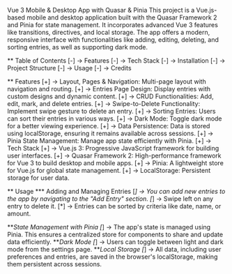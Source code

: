 Vue 3 Mobile & Desktop App with Quasar & Pinia
This project is a Vue.js-based mobile and desktop application built with the Quasar Framework 2 and Pinia for state management. It incorporates advanced Vue 3 features like transitions, directives, and local storage. The app offers a modern, responsive interface with functionalities like adding, editing, deleting, and sorting entries, as well as supporting dark mode.

** Table of Contents
[-] -> Features
[-] -> Tech Stack
[-] -> Installation
[-] -> Project Structure
[-] -> Usage
[-] -> Credits


** Features
[+] -> Layout, Pages & Navigation: Multi-page layout with navigation and routing.
[+] -> Entries Page Design: Display entries with custom designs and dynamic content.
[+] -> CRUD Functionalities: Add, edit, mark, and delete entries.
[+] -> Swipe-to-Delete Functionality: Implement swipe gesture to delete an entry.
[+] -> Sorting Entries: Users can sort their entries in various ways.
[+] -> Dark Mode: Toggle dark mode for a better viewing experience.
[+] -> Data Persistence: Data is stored using localStorage, ensuring it remains available across sessions.
[+] -> Pinia State Management: Manage app state efficiently with Pinia.
[+] -> Tech Stack
[+] -> Vue.js 3: Progressive JavaScript framework for building user interfaces.
[+] -> Quasar Framework 2: High-performance framework for Vue 3 to build desktop and mobile apps.
[+] -> Pinia: A lightweight store for Vue.js for global state management.
[+] -> LocalStorage: Persistent storage for user data.

** Usage
  *** Adding and Managing Entries
    [*] -> You can add new entries to the app by navigating to the "Add Entry" section.
    [*] -> Swipe left on any entry to delete it.
    [*] -> Entries can be sorted by criteria like date, name, or amount.

  ***State Management with Pinia
    [*] -> The app's state is managed using Pinia. This ensures a centralized store for components to share and update data efficiently.
  ***Dark Mode
    [*] -> Users can toggle between light and dark mode from the settings page.
  ***Local Storage
    [*] -> All data, including user preferences and entries, are saved in the browser's localStorage, making them persistent across sessions.
